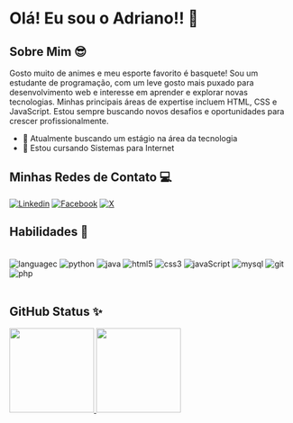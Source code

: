 # Olá! Eu sou o Adriano!! 👋

## Sobre Mim 😎

Gosto muito de animes e meu esporte favorito é basquete! Sou um estudante de programação, com um leve gosto mais puxado para desenvolvimento web e interesse em aprender e explorar novas tecnologias. Minhas principais áreas de expertise incluem HTML, CSS e JavaScript. Estou sempre buscando novos desafios e oportunidades para crescer profissionalmente.

- 🔭 Atualmente buscando um estágio na área da tecnologia
- 🌱 Estou cursando Sistemas para Internet

## Minhas Redes de Contato 💻

[![Linkedin](https://img.shields.io/badge/LinkedIn-0077B5?style=for-the-badge&logo=linkedin&logoColor=white)](https://www.linkedin.com/in/adriano-de-paula-2b4636144)
[![Facebook](https://img.shields.io/badge/Facebook-1877F2?style=for-the-badge&logo=facebook&logoColor=white)](https://www.facebook.com/adriano.depaula.3154)
[![X](https://img.shields.io/badge/X-000?style=for-the-badge&logo=x&logoColor=white)](https://twitter.com/Adrianodepaula_)


## Habilidades 👾

<div style="display: inline_block"><br/>
    <img align="center" alt="languagec" src="https://img.shields.io/badge/C-00599C?style=for-the-badge&logo=c&logoColor=white"/>
    <img align="center" alt="python" src="https://img.shields.io/badge/python-3670A0?style=for-the-badge&logo=python&logoColor=white"/>
    <img align="center" alt="java" src="https://img.shields.io/badge/Java-ED8B00?style=for-the-badge&logo=java&logoColor=white"/>
    <img align="center" alt="html5" src="https://img.shields.io/badge/HTML5-E34F26?style=for-the-badge&logo=html5&logoColor=white"/>
    <img align="center" alt="css3" src="https://img.shields.io/badge/CSS3-1572B6?style=for-the-badge&logo=css3&logoColor=white"/>
    <img align="center" alt="javaScript" src="https://img.shields.io/badge/JavaScript-323330?style=for-the-badge&logo=javascript&logoColor=white"/>
    <img align="center" alt="mysql" src="https://img.shields.io/badge/MySQL-00000F?style=for-the-badge&logo=mysql&logoColor=white"/>
    <img align="center" alt="git" src="https://img.shields.io/badge/GIT-E44C30?style=for-the-badge&logo=git&logoColor=white"/>
    <img align="center" alt="php" src="https://img.shields.io/badge/PHP-777BB4?style=for-the-badge&logo=php&logoColor=white"/>
</div><br/>

## GitHub Status ✨
<div>
  <a href=https://github.com/adriano-de-paula">
  <img height="150em" src="https://github-readme-stats.vercel.app/api?username=adriano-de-paula&show_icons=true&theme=onedark"/>
  <img height="150em" src="https://github-readme-stats.vercel.app/api/top-langs/?username=adriano-de-paula&layout=compact&langs_count=8&theme=onedark"/>
</div>

